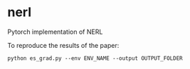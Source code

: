 # nerl
Pytorch implementation of NERL

To reproduce the results of the paper:

```console
python es_grad.py --env ENV_NAME --output OUTPUT_FOLDER
```
